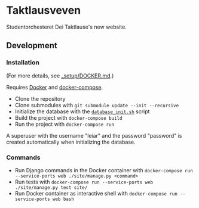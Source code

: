 # Taktlausveven

Studentorchesteret Dei Taktlause's new website.

## Development

### Installation

(For more details, see [\_setup/DOCKER.md](./_setup/DOCKER.md).)

Requires [Docker](https://docs.docker.com/get-docker/) and [docker-compose](https://docs.docker.com/compose/install/).

- Clone the repository
- Clone submodules with `git submodule update --init --recursive`
- Initialize the database with the [`database_init.sh`](./_setup/database_init.sh) script
- Build the project with `docker-compose build`
- Run the project with `docker-compose run`

A superuser with the username "leiar" and the password "password" is created automatically when initializing the database.

### Commands

- Run Django commands in the Docker container with `docker-compose run --service-ports web ./site/manage.py <command>`
- Run tests with `docker-compose run --service-ports web ./site/manage.py test site/`
- Run Docker container as interactive shell with `docker-compose run --service-ports web bash`
